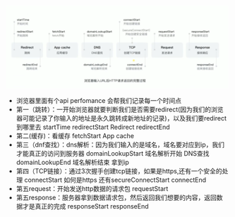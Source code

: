 ![img](./http/1-1.png)
- 浏览器里面有个api perfomance 会帮我们记录每一个时间点
- 第一（跳转）：一开始浏览器就要判断我们是否需要redirect(因为我们的浏览器可能记录了你输入的地址是永久跳转成新地址的记录)，以及我们要redirect到哪里去  startTime redirectStart Redirect redirectEnd
- 第二(缓存)：看缓存 fetchStart App cache
- 第三（dnf查找）：dns解析：因为我们输入的是域名，域名要对应到ip，我们才能真正的访问到服务器 domainLookupStart 域名解析开始 DNS查找 domainLookupEnd 域名解析结束 拿到ip
- 第四（TCP链接）：通过3次握手创建tcp链接，如果是https,还有一个安全的处理 connectStart 如何是https 还有secureConnectStart connectEnd
- 第五request：开始发送http数据的请求包 requestStart
- 第五response：服务器拿到数据请求包，然后返回我们想要的内容，返回数据才是真正的完成 responseStart responseEnd